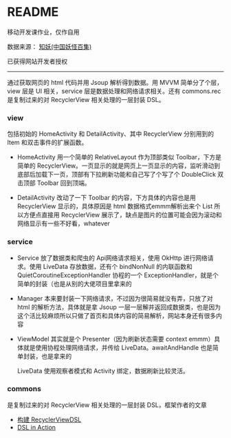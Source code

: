 # README

移动开发课作业，仅作自用

数据来源： [知妖(中国妖怪百集)](http://www.cbaigui.com)

已获得网站开发者授权

---

通过获取网页的 html 代码并用 Jsoup 解析得到数据。用 MVVM 简单分了个层，view 层是 UI 相关，service 层是数据处理和网络请求相关。还有 commons.rec 是复制过来的对 RecyclerView 相关处理的一层封装 DSL。

### view

包括初始的 HomeActivity 和 DetailActivity、其中 RecyclerView 分别用到的 Item 和双击事件的扩展函数。

- HomeActivity 用一个简单的 RelativeLayout 作为顶部类似 Toolbar，下方是简单的 RecyclerView。一页显示的就是网页上一页显示的内容，监听滑动到底部后加载下一页，顶部有下拉刷新功能和自己写了个写了个 DoubleClick 双击顶部 Toolbar 回到顶端。

- DetailActivity 改动了一下 Toolbar 的内容，下方具体的内容也是用 RecyclerView 显示的，具体原因是 html 数据格式emmm解析出来个 List 所以方便点直接用 RecyclerView 展示了，缺点是图片的位置可能会因为滚动和网络显示有一些不好看，whatever

### service

- Service 放了数据类和爬虫的 Api网络请求相关，使用 OkHttp 进行网络请求。使用 LiveData 存放数据，还有个 bindNonNull 的内联函数和 QuietCoroutineExceptionHandler 协程的一个 ExceptionHandler，就是个简单的封装（也是从别的大佬项目里拿来的

- Manager 本来要封装一下网络请求，不过因为很简易就没有弄，只放了对 html 的解析方法，具体就是拿 Jsoup 一层一层解并返回成数据类，也是因为这个活比较麻烦所以只做了首页和具体内容的简易解析，网站本身还有很多内容

- ViewModel 其实就是个 Presenter（因为刷新状态需要 context emmm）具体就是使用协程处理网络请求，并传给 LiveData。awaitAndHandle 也是简单封装，也是拿来的

  LiveData 使用观察者模式和 Activity 绑定，数据刷新比较灵活。

### commons

是复制过来的对 RecyclerView 相关处理的一层封装 DSL，框架作者的文章 

- [构建 RecyclerViewDSL](https://www.kotliner.cn/2018/06/recyclerviewdsl/)
- [DSL in Action](https://www.kotliner.cn/2018/04/dsl-in-action/)